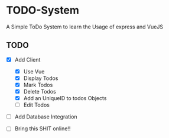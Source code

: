 # TODO-System
A Simple ToDo System to learn the Usage of express and VueJS

## TODO

* [x] Add Client
    * [x]  Use Vue
    * [x] Display Todos
    * [x] Mark Todos
    * [x] Delete Todos
    * [x] Add an UniqueID to todos Objects
    * [ ] Edit Todos
* [ ] Add Database Integration
* [ ] Bring this SHIT online!!

